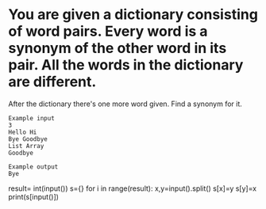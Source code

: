 # You are given a dictionary consisting of word pairs. Every word is a synonym of the other word in its pair. All the words in the dictionary are different.

After the dictionary there's one more word given. Find a synonym for it.

```
Example input
3
Hello Hi
Bye Goodbye
List Array
Goodbye

Example output
Bye
```

result= int(input())
s={}
for i in range(result):
  x,y=input().split()
  s[x]=y
  s[y]=x
print(s[input()])  
